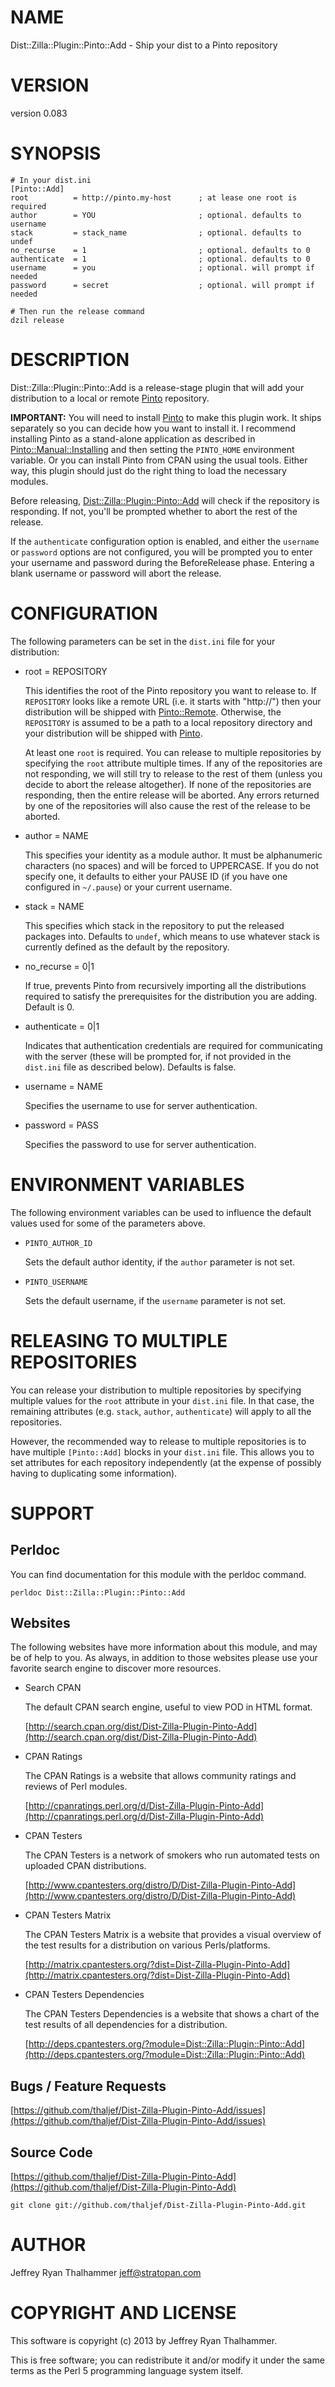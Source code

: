 # NAME

Dist::Zilla::Plugin::Pinto::Add - Ship your dist to a Pinto repository

# VERSION

version 0.083

# SYNOPSIS

    # In your dist.ini
    [Pinto::Add]
    root          = http://pinto.my-host      ; at lease one root is required
    author        = YOU                       ; optional. defaults to username
    stack         = stack_name                ; optional. defaults to undef
    no_recurse    = 1                         ; optional. defaults to 0
    authenticate  = 1                         ; optional. defaults to 0
    username      = you                       ; optional. will prompt if needed
    password      = secret                    ; optional. will prompt if needed

    # Then run the release command
    dzil release

# DESCRIPTION

Dist::Zilla::Plugin::Pinto::Add is a release-stage plugin that
will add your distribution to a local or remote [Pinto](http://search.cpan.org/perldoc?Pinto) repository.

__IMPORTANT:__ You will need to install [Pinto](http://search.cpan.org/perldoc?Pinto) to make this plugin
work.  It ships separately so you can decide how you want to install
it.  I recommend installing Pinto as a stand-alone application as
described in [Pinto::Manual::Installing](http://search.cpan.org/perldoc?Pinto::Manual::Installing) and then setting the
`PINTO_HOME` environment variable.  Or you can install Pinto from
CPAN using the usual tools.  Either way, this plugin should just do
the right thing to load the necessary modules.

Before releasing, [Dist::Zilla::Plugin::Pinto::Add](http://search.cpan.org/perldoc?Dist::Zilla::Plugin::Pinto::Add) will check if the
repository is responding.  If not, you'll be prompted whether to abort
the rest of the release.

If the `authenticate` configuration option is enabled, and either the
`username` or `password` options are not configured, you will be
prompted you to enter your username and password during the
BeforeRelease phase.  Entering a blank username or password will abort
the release.

# CONFIGURATION

The following parameters can be set in the `dist.ini` file for your
distribution:

- root = REPOSITORY

    This identifies the root of the Pinto repository you want to release
    to.  If `REPOSITORY` looks like a remote URL (i.e. it starts with
    "http://") then your distribution will be shipped with
    [Pinto::Remote](http://search.cpan.org/perldoc?Pinto::Remote).  Otherwise, the `REPOSITORY` is assumed to be a
    path to a local repository directory and your distribution will be
    shipped with [Pinto](http://search.cpan.org/perldoc?Pinto).

    At least one `root` is required.  You can release to multiple
    repositories by specifying the `root` attribute multiple times.  If
    any of the repositories are not responding, we will still try to
    release to the rest of them (unless you decide to abort the release
    altogether).  If none of the repositories are responding, then the
    entire release will be aborted.  Any errors returned by one of the
    repositories will also cause the rest of the release to be aborted.

- author = NAME

    This specifies your identity as a module author.  It must be
    alphanumeric characters (no spaces) and will be forced to UPPERCASE.
    If you do not specify one, it defaults to either your PAUSE ID (if you
    have one configured in `~/.pause`) or your current username.

- stack = NAME

    This specifies which stack in the repository to put the released
    packages into.  Defaults to `undef`, which means to use whatever
    stack is currently defined as the default by the repository.

- no\_recurse = 0|1

    If true, prevents Pinto from recursively importing all the
    distributions required to satisfy the prerequisites for the
    distribution you are adding.  Default is 0.

- authenticate = 0|1

    Indicates that authentication credentials are required for
    communicating with the server (these will be prompted for, if not
    provided in the `dist.ini` file as described below).  Defaults is
    false.

- username = NAME

    Specifies the username to use for server authentication.

- password = PASS

    Specifies the password to use for server authentication.

# ENVIRONMENT VARIABLES

The following environment variables can be used to influence the
default values used for some of the parameters above.

- `PINTO_AUTHOR_ID`

    Sets the default author identity, if the `author` parameter is
    not set.

- `PINTO_USERNAME`

    Sets the default username, if the `username` parameter is not set.

# RELEASING TO MULTIPLE REPOSITORIES

You can release your distribution to multiple repositories by
specifying multiple values for the `root` attribute in your
`dist.ini` file.  In that case, the remaining attributes
(e.g. `stack`, `author`, `authenticate`) will apply to all the
repositories.

However, the recommended way to release to multiple repositories is to
have multiple `[Pinto::Add]` blocks in your `dist.ini` file.  This
allows you to set attributes for each repository independently (at the
expense of possibly having to duplicating some information).

# SUPPORT

## Perldoc

You can find documentation for this module with the perldoc command.

    perldoc Dist::Zilla::Plugin::Pinto::Add

## Websites

The following websites have more information about this module, and may be of help to you. As always,
in addition to those websites please use your favorite search engine to discover more resources.

- Search CPAN

    The default CPAN search engine, useful to view POD in HTML format.

    [http://search.cpan.org/dist/Dist-Zilla-Plugin-Pinto-Add](http://search.cpan.org/dist/Dist-Zilla-Plugin-Pinto-Add)

- CPAN Ratings

    The CPAN Ratings is a website that allows community ratings and reviews of Perl modules.

    [http://cpanratings.perl.org/d/Dist-Zilla-Plugin-Pinto-Add](http://cpanratings.perl.org/d/Dist-Zilla-Plugin-Pinto-Add)

- CPAN Testers

    The CPAN Testers is a network of smokers who run automated tests on uploaded CPAN distributions.

    [http://www.cpantesters.org/distro/D/Dist-Zilla-Plugin-Pinto-Add](http://www.cpantesters.org/distro/D/Dist-Zilla-Plugin-Pinto-Add)

- CPAN Testers Matrix

    The CPAN Testers Matrix is a website that provides a visual overview of the test results for a distribution on various Perls/platforms.

    [http://matrix.cpantesters.org/?dist=Dist-Zilla-Plugin-Pinto-Add](http://matrix.cpantesters.org/?dist=Dist-Zilla-Plugin-Pinto-Add)

- CPAN Testers Dependencies

    The CPAN Testers Dependencies is a website that shows a chart of the test results of all dependencies for a distribution.

    [http://deps.cpantesters.org/?module=Dist::Zilla::Plugin::Pinto::Add](http://deps.cpantesters.org/?module=Dist::Zilla::Plugin::Pinto::Add)

## Bugs / Feature Requests

[https://github.com/thaljef/Dist-Zilla-Plugin-Pinto-Add/issues](https://github.com/thaljef/Dist-Zilla-Plugin-Pinto-Add/issues)

## Source Code



[https://github.com/thaljef/Dist-Zilla-Plugin-Pinto-Add](https://github.com/thaljef/Dist-Zilla-Plugin-Pinto-Add)

    git clone git://github.com/thaljef/Dist-Zilla-Plugin-Pinto-Add.git

# AUTHOR

Jeffrey Ryan Thalhammer <jeff@stratopan.com>

# COPYRIGHT AND LICENSE

This software is copyright (c) 2013 by Jeffrey Ryan Thalhammer.

This is free software; you can redistribute it and/or modify it under
the same terms as the Perl 5 programming language system itself.
